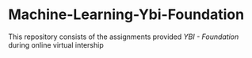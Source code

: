 # Machine-Learning-Ybi-Foundation
This repository consists of the assignments provided *YBI - Foundation* during online virtual intership
